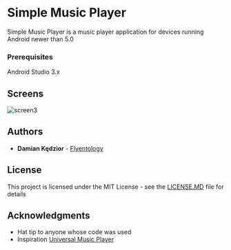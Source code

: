 # Simple Music Player

Simple Music Player is a music player application for devices running Android newer than 5.0

### Prerequisites

Android Studio 3.x

## Screens

![screen3](https://user-images.githubusercontent.com/37186104/44403613-3aacb380-a555-11e8-849f-5a7a9260593a.png)

## Authors

* **Damian Kędzior** - [Flyentology](https://github.com/Flyentology)

## License

This project is licensed under the MIT License - see the [LICENSE.MD](LICENSE.MD) file for details

## Acknowledgments

* Hat tip to anyone whose code was used
* Inspiration [Universal Music Player](https://github.com/googlesamples/android-UniversalMusicPlayer)
